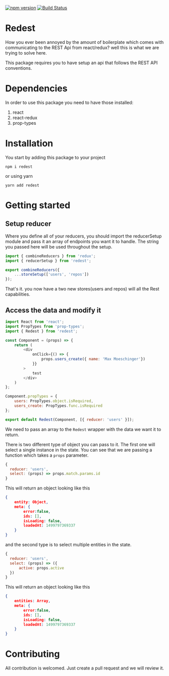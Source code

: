 [![npm version](https://badge.fury.io/js/redest.svg)](https://badge.fury.io/js/redest)
[![Build Status](https://travis-ci.org/maxmoeschinger/redest.svg?branch=master)](https://travis-ci.org/maxmoeschinger/redest)
# Redest
How you ever been annoyed by the amount of boilerplate which comes with communicating to 
the REST Api from react/redux? well this is what we are trying to solve here. 

This package requires you to have setup an api that follows the REST API conventions.

# Dependencies
In order to use this package you need to have those installed:
1. react
2. react-redux
3. prop-types

# Installation
You start by adding this package to your project
```
npm i redest
```
or using yarn
```
yarn add redest
```

# Getting started
## Setup reducer
Where you define all of your reducers, you should import the reducerSetup module and pass it an array of endpoints you want it to handle. The string you passed here will be used throughout the setup.

```JavaScript
import { combineReducers } from 'redux';
import { reducerSetup } from 'redest';

export combineReducers({
    ...storeSetup(['users', 'repos'])
});
```
That's it. you now have a two new stores(users and repos) will all the Rest capabilities.

## Access the data and modify it
```javascript
import React from 'react';
import PropTypes from 'prop-types';
import { Redest } from 'redest';

const Component = (props) => {
    return (
        <div 
            onClick={() => {
                props.users_create({ name: 'Max Moeschinger'})
            }}
        >
            test
        </div>
    )
};

Component.propTypes = {
    users: PropTypes.object.isRequired,
    users_create: PropTypes.func.isRequired
};

export default Redest(Component, [{ reducer: 'users' }]);
```

We need to pass an array to the `Redest` wrapper with the data we want it to return.

There is two different type of object you can pass to it. The first one will select a single 
instance in the state. You can see that we are passing a function which takes a `props` parameter.

```javascript
{
  reducer: 'users',
  select: (props) => props.match.params.id
}
```
This will return an object looking like this
```json
{
    entity: Object, 
    meta: {
        error:false,
        ids: [],
        isLoading: false,
        loadedAt: 1499797369337
    }
}
```

and the second type is to select multiple entities in the state.
```javascript
{
  reducer: 'users',
  select: (props) => ({
      active: props.active
  })
}
```
This will return an object looking like this
```json
{
    entities: Array, 
    meta: {
        error:false,
        ids: [],
        isLoading: false,
        loadedAt: 1499797369337
    }
}
```

# Contributing
All contribution is welcomed. Just create a pull request and we will review it.
